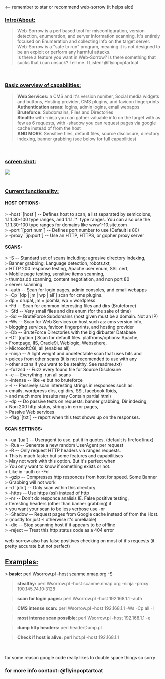 <-- remember to star or recommend web-sorrow (it helps alot)
<br /><b><h3><u>Intro/About:</u></h3></b>
> Web-Sorrow is a perl based tool for misconfiguration, version detection,  enumeration,  and server information scanning. It's entirely focused on Enumeration and collecting Info  on the target server. Web-Sorrow is a "safe to run" program, meaning it is not  designed to be an exploit or perform any harmful attacks.
> <br /> Is there a feature you  want in Web-Sorrow? Is there something that sucks that i can unsuck? Tell me. I  Listen! @flyinpoptartcat
<br />
<b><h3><u>Basic overview of capabilities:</u></h3></b>

> <b>Web Services:</b> a CMS and it's version number, Social media widgets and buttons, Hosting provider, CMS plugins, and favicon fingerprints<br />
> <b>Authentication areas:</b> logins, admin logins, email webapps<br />
> <b>Bruteforce:</b> Subdomains, Files and Directories<br />
> <b>Stealth:</b> with -ninja you can gather valuable info on the target with as few as 6  requests, with -shadow you can request pages via google cache instead of from the  host<br />
> <b>AND MORE:</b> Sensitive files, default files, source disclosure, directory indexing,  banner grabbing (see below for full capabilities)

<br /><b><h3><u>screen shot:</u></h3></b>
<img src='https://pbs.twimg.com/media/BF73ZgiCAAAmyCt.png:large'></img>
<h3><br />
<b><u>Current functionality:</u></b>
</h3>
<h4>HOST OPTIONS:</h4>
> -host `[host`] --  Defines host to scan, a list separated by semicolons, 1.1.1.30-100 type ranges, and 1.1.1.`*` type ranges. You can also use the 1.1.1.30-100 type ranges for domains like www1-10.site.com<br />
> -port `[port num`] -- Defines port number to use (Default is 80)<br />
> -proxy `[ip:port`] -- Use an HTTP, HTTPS, or gopher proxy server<br />


<h4>SCANS:</h4>
> -S -- Standard set of scans including: agresive directory indexing,<br />
> Banner grabbing, Language detection, robots.txt,<br />
> HTTP 200 response testing, Apache user enum, SSL cert,<br />
> Mobile page testing, sensitive items scanning,<br />
> thumbs.db scanning, content negotiation, and non port 80<br />
> server scanning<br />
> -auth -- Scan for login pages, admin consoles, and email webapps<br />
> -Cp `[dp | jm | wp | all`] scan for cms plugins.<br />
> dp = drupal, jm = joomla, wp = wordpress <br />
> -Fd -- Scan for common interesting files and dirs (Bruteforce)<br />
> -Sfd -- Very small files and dirs enum (for the sake of time)<br />
> -Sd -- BruteForce Subdomains (host given must be a domain. Not an IP)<br />
> -Ws -- Scan for Web Services on host such as: cms version info, <br />
> blogging services, favicon fingerprints, and hosting provider<br />
> -Db -- BruteForce Directories with the big dirbuster Database<br />
> -Df `[option`] Scan for default files. platfroms/options: Apache,<br />
> Frontpage, IIS, Oracle9i, Weblogic, Websphere,<br />
> MicrosoftCGI, all (enables all)<br />
> -ninja -- A light weight and undetectable scan that uses bits and<br />
> peices from other scans (it is not recomended to use with any<br />
> other scans if you want to be stealthy. See readme.txt)<br />
> -fuzzsd -- Fuzz every found file for Source Disclosure<br />
> -e -- Everything. run all scans<br />
> -intense -- like -e but no bruteforce<br />
> -I -- Passively scan interesting strings in responses such as:<br />
> emails, wordpress dirs, cgi dirs, SSI, facebook fbids,<br />
> and much more (results may Contain partial html)<br />
> -dp -- Do passive tests on requests: banner grabbing, Dir indexing,<br />
> Non 200 http status, strings in error pages,<br />
> Passive Web services<br />
> -flag `[txt`] -- report when this text shows up on the responses.

<br />

<h4>SCAN SETTINGS:</h4>
> -ua `[ua`] -- Useragent to use. put it in quotes. (default is firefox linux)<br />
> -Rua -- Generate a new random UserAgent per request<br />
> -R -- Only request HTTP headers via ranges requests.<br />
> This is much faster but some features and capabilitises<br />
> May not work with this option. But it's perfect when<br />
> You only want to know if something exists or not.<br />
> Like in -auth or -Fd<br />
> -gzip -- Compresses http responces from host for speed. Some Banner<br />
> Grabbing will not work<br />
> -d `[dir`] -- Only scan within this directory<br />
> -https -- Use https (ssl) instead of http<br />
> -nr -- Don't do responce analisis IE. False positive testing,<br />
> Iteresting headers (other than banner grabbing) if<br />
> you want your scan to be less verbose use -nr<br />
> -Shadow -- Request pages from Google cache instead of from the Host.<br />
> (mostly for just -I otherwise it's unreliable)<br />
> -die -- Stop scanning host if it appears to be offline<br />
> -reject -- Treat this http status code as a 404 error<br />
<br />
web-sorrow also has false positives checking on most of it's requests (it pretty accurate but not perfect)
<br />
<h2>
<u>Examples:</u>
</h2>
> <b>basic:</b> perl Wsorrow.pl -host scanme.nmap.org -S

> <b>stealthy:</b> perl Wsorrow.pl -host scanme.nmap.org -ninja -proxy 190.145.74.10:3128

> <b>scan for login pages:</b> perl Wsorrow.pl -host 192.168.1.1 -auth

> <b>CMS intense scan:</b> perl Wsorrow.pl -host 192.168.1.1 -Ws -Cp all -I

> <b>most intense scan possible:</b> perl Wsorrow.pl -host 192.168.1.1 -e

> <b>dump http headers:</b> perl headerDump.pl

> <b>Check if host is alive:</b> perl hdt.pl -host 192.168.1.1
<br />

<br />
for some reason google code  really likes to double space things so sorry
<br />
<h3>for more info contact: @flyinpoptartcat</h3>